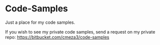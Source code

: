 # Code-Samples
Just a place for my code samples.

If you wish to see my private code samples, send a request on my private repo: https://bitbucket.com/cmeza3/code-samples
